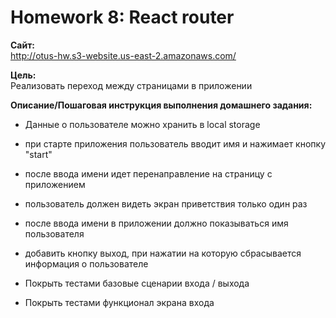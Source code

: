 # Homework 8: React router

**Сайт:**  
http://otus-hw.s3-website.us-east-2.amazonaws.com/

**Цель:**  
Реализовать переход между страницами в приложении


**Описание/Пошаговая инструкция выполнения домашнего задания:**  
- Данные о пользователе можно хранить в local storage

- при старте приложения пользователь вводит имя и нажимает кнопку "start"
- после ввода имени идет перенаправление на страницу с приложением
- пользователь должен видеть экран приветствия только один раз
- после ввода имени в приложении должно показываться имя пользователя
- добавить кнопку выход, при нажатии на которую сбрасывается информация о пользователе
- Покрыть тестами базовые сценарии входа / выхода
- Покрыть тестами функционал экрана входа
